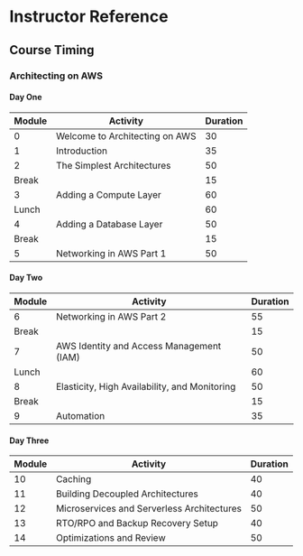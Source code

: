 # Instructor Reference

## Course Timing

### Architecting on AWS

#### Day One

|Module|Activity|Duration|
|-|-|-|
|0|Welcome to Architecting on AWS|30|
|1|Introduction|35|
|2|The Simplest Architectures|50|
|Break||15|
|3|Adding a Compute Layer|60|
|Lunch||60|
|4|Adding a Database Layer|50|
|Break||15|
|5|Networking in AWS Part 1|50|

#### Day Two

|Module|Activity|Duration|
|-|-|-|
|6|Networking in AWS Part 2|55|
|Break||15|
|7|AWS Identity and Access Management (IAM)|50|
|Lunch||60|
|8|Elasticity, High Availability, and Monitoring|50|
|Break||15|
|9|Automation|35|

#### Day Three

|Module|Activity|Duration|
|-|-|-|
|10|Caching|40|
|11|Building Decoupled Architectures|40|
|12|Microservices and Serverless Architectures|50|
|13|RTO/RPO and Backup Recovery Setup|40|
|14|Optimizations and Review|50|

